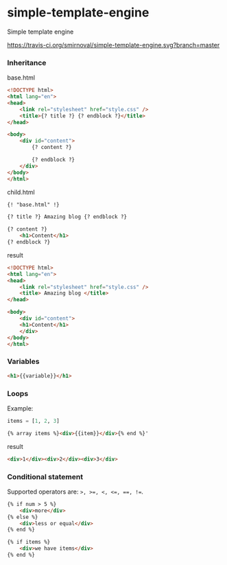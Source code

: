 # simple-template-engine

Simple template engine

https://travis-ci.org/smirnoval/simple-template-engine.svg?branch=master

### Inheritance

base.html
```html
<!DOCTYPE html>
<html lang="en">
<head>
    <link rel="stylesheet" href="style.css" />
    <title>{? title ?} {? endblock ?}</title>
</head>

<body>
    <div id="content">
        {? content ?}

        {? endblock ?}
    </div>
</body>
</html>
```

child.html
```html
{! "base.html" !}

{? title ?} Amazing blog {? endblock ?}

{? content ?}
    <h1>Content</h1>
{? endblock ?}
```

result
```html
<!DOCTYPE html>
<html lang="en">
<head>
    <link rel="stylesheet" href="style.css" />
    <title> Amazing blog </title>
</head>

<body>
    <div id="content">
    <h1>Content</h1>
    </div>
</body>
</html>
```


### Variables

```html
<h1>{{variable}}</h1>
```

### Loops

Example:

```python
items = [1, 2, 3]
```

```html
{% array items %}<div>{{item}}</div>{% end %}'
```

result
```html
<div>1</div><div>2</div><div>3</div>
```

### Conditional statement

Supported operators are: `>, >=, <, <=, ==, !=`.

```html
{% if num > 5 %}
    <div>more</div>
{% else %}
    <div>less or equal</div>
{% end %}

{% if items %}
    <div>we have items</div>
{% end %}
```